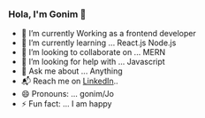 ### Hola, I'm Gonim 👋

- 🔭 I’m currently Working as a frontend developer 
- 🌱 I’m currently learning ... React.js Node.js  
- 👯 I’m looking to collaborate on ... MERN 
- 🤔 I’m looking for help with ... Javascript
- 💬 Ask me about ... Anything
- 📬 Reach me on  [LinkedIn](https://www.linkedin.com/in/gonim/)..
- 😄 Pronouns: ... gonim/Jo
- ⚡ Fun fact: ... I am happy 


